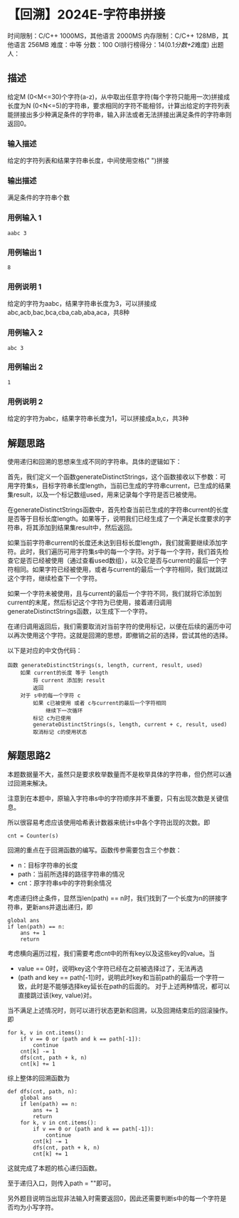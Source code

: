 # 【回溯】2024E-字符串拼接
 
时间限制：C/C++ 1000MS，其他语言 2000MS
内存限制：C/C++ 128MB，其他语言 256MB
难度：中等
分数：100 OI排行榜得分：14(0.1*分数+2*难度)
出题人：

## 描述

给定M (0<M<=30)个字符(a-z)，从中取出任意字符(每个字符只能用一次)拼接成长度为N (0<N<=5)的字符串，要求相同的字符不能相邻，计算出给定的字符列表能拼接出多少种满足条件的字符串，输入非法或者无法拼接出满足条件的字符串则返回0。
### 输入描述

给定的字符列表和结果字符串长度，中间使用空格(" ")拼接

### 输出描述

满足条件的字符串个数

### 用例输入 1 
```
aabc 3
```
### 用例输出 1 
```
8
```
### 用例说明 1 

给定的字符为aabc，结果字符串长度为3，可以拼接成abc,acb,bac,bca,cba,cab,aba,aca，共8种

### 用例输入 2 
```
abc 3
```
### 用例输出 2 
```
1
```
### 用例说明 2 

给定的字符为abc，结果字符串长度为1，可以拼接成a,b,c，共3种

## 解题思路
使用递归和回溯的思想来生成不同的字符串。具体的逻辑如下：

首先，我们定义一个函数generateDistinctStrings，这个函数接收以下参数：可用字符集s，目标字符串长度length，当前已生成的字符串current，已生成的结果集result，以及一个标记数组used，用来记录每个字符是否已被使用。

在generateDistinctStrings函数中，首先检查当前已生成的字符串current的长度是否等于目标长度length。如果等于，说明我们已经生成了一个满足长度要求的字符串，将其添加到结果集result中，然后返回。

如果当前字符串current的长度还未达到目标长度length，我们就需要继续添加字符。此时，我们遍历可用字符集s中的每一个字符。对于每一个字符，我们首先检查它是否已经被使用（通过查看used数组），以及它是否与current的最后一个字符相同。如果字符已经被使用，或者与current的最后一个字符相同，我们就跳过这个字符，继续检查下一个字符。

如果一个字符未被使用，且与current的最后一个字符不同，我们就将它添加到current的末尾，然后标记这个字符为已使用，接着递归调用generateDistinctStrings函数，以生成下一个字符。

在递归调用返回后，我们需要取消对当前字符的使用标记，以便在后续的遍历中可以再次使用这个字符。这就是回溯的思想，即撤销之前的选择，尝试其他的选择。

以下是对应的中文伪代码：
```
函数 generateDistinctStrings(s, length, current, result, used)
    如果 current的长度 等于 length
        将 current 添加到 result
        返回
    对于 s中的每一个字符 c
        如果 c已被使用 或者 c与current的最后一个字符相同
            继续下一次循环
        标记 c为已使用
        generateDistinctStrings(s, length, current + c, result, used)
        取消标记 c的使用状态
```

## 解题思路2
本题数据量不大，虽然只是要求枚举数量而不是枚举具体的字符串，但仍然可以通过回溯来解决。

注意到在本题中，原输入字符串s中的字符顺序并不重要，只有出现次数是关键信息。

所以很容易考虑应该使用哈希表计数器来统计s中各个字符出现的次数。即
```
cnt = Counter(s)
```
回溯的重点在于回溯函数的编写。函数传参需要包含三个参数：

- n：目标字符串的长度
- path：当前所选择的路径字符串的情况
- cnt：原字符串s中的字符剩余情况

考虑递归终止条件，显然当len(path) == n时，我们找到了一个长度为n的拼接字符串，更新ans并退出递归，即
```
global ans
if len(path) == n:
    ans += 1
    return
```
考虑横向遍历过程，我们需要考虑cnt中的所有key以及这些key的value。当

- value == 0时，说明key这个字符已经在之前被选择过了，无法再选
- (path and key == path[-1])时，说明此时key和当前path的最后一个字符一致，此时是不能够选择key延长在path的后面的。
对于上述两种情况，都可以直接跳过该(key, value)对。

当不满足上述情况时，则可以进行状态更新和回溯，以及回溯结束后的回滚操作。即
```
for k, v in cnt.items():
    if v == 0 or (path and k == path[-1]):
        continue
    cnt[k] -= 1
    dfs(cnt, path + k, n)
    cnt[k] += 1
```
综上整体的回溯函数为
```
def dfs(cnt, path, n):
    global ans
    if len(path) == n:
        ans += 1
        return
    for k, v in cnt.items():
        if v == 0 or (path and k == path[-1]):
            continue
        cnt[k] -= 1
        dfs(cnt, path + k, n)
        cnt[k] += 1
```
这就完成了本题的核心递归函数。

至于递归入口，则传入path = ""即可。

另外题目说明当出现非法输入时需要返回0，因此还需要判断s中的每一个字符是否均为小写字符。